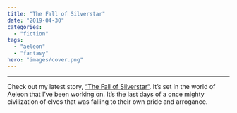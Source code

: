 ```yaml
---
title: "The Fall of Silverstar"
date: "2019-04-30"
categories: 
  - "fiction"
tags: 
  - "aeleon"
  - "fantasy"
hero: "images/cover.png"
---
```


* * *

Check out my latest story, [“The Fall of Silverstar“](https://www.worldanvil.com/w/aeleon-delban/a/the-fall-of-silverstar-article). It’s set in the world of Aeleon that I’ve been working on. It’s the last days of a once mighty civilization of elves that was falling to their own pride and arrogance.
